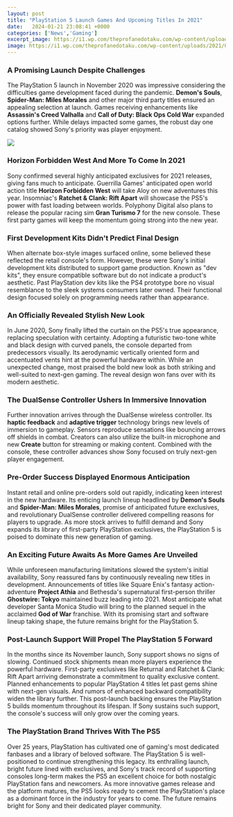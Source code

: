 ```yaml
---
layout: post
title: "PlayStation 5 Launch Games And Upcoming Titles In 2021"
date:   2024-01-21 23:08:41 +0000
categories: ['News','Gaming']
excerpt_image: https://i1.wp.com/theprofanedotaku.com/wp-content/uploads/2021/01/All-upcoming-PS5-games.png?fit=1400%2C700&amp;ssl=1
image: https://i1.wp.com/theprofanedotaku.com/wp-content/uploads/2021/01/All-upcoming-PS5-games.png?fit=1400%2C700&amp;ssl=1
---
```


### A Promising Launch Despite Challenges
The PlayStation 5 launch in November 2020 was impressive considering the difficulties game development faced during the pandemic. **Demon's Souls**, **Spider-Man: Miles Morales** and other major third party titles ensured an appealing selection at launch. Games receiving enhancements like **Assassin's Creed Valhalla** and **Call of Duty: Black Ops Cold War** expanded options further. While delays impacted some games, the robust day one catalog showed Sony's priority was player enjoyment. 

![](https://i1.wp.com/theprofanedotaku.com/wp-content/uploads/2021/01/All-upcoming-PS5-games.png?fit=1400%2C700&amp;ssl=1)
### Horizon Forbidden West And More To Come In 2021  
Sony confirmed several highly anticipated exclusives for 2021 releases, giving fans much to anticipate. Guerrilla Games' anticipated open world action title **Horizon Forbidden West** will take Aloy on new adventures this year. Insomniac's **Ratchet & Clank: Rift Apart** will showcase the PS5's power with fast loading between worlds. Polyphony Digital also plans to release the popular racing sim **Gran Turismo 7** for the new console. These first party games will keep the momentum going strong into the new year.
### First Development Kits Didn't Predict Final Design
When alternate box-style images surfaced online, some believed these reflected the retail console's form. However, these were Sony's initial development kits distributed to support game production. Known as "dev kits", they ensure compatible software but do not indicate a product's aesthetic. Past PlayStation dev kits like the PS4 prototype bore no visual resemblance to the sleek systems consumers later owned. Their functional design focused solely on programming needs rather than appearance. 
### An Officially Revealed Stylish New Look
In June 2020, Sony finally lifted the curtain on the PS5's true appearance, replacing speculation with certainty. Adopting a futuristic two-tone white and black design with curved panels, the console departed from predecessors visually. Its aerodynamic vertically oriented form and accentuated vents hint at the powerful hardware within. While an unexpected change, most praised the bold new look as both striking and well-suited to next-gen gaming. The reveal design won fans over with its modern aesthetic.
### The DualSense Controller Ushers In Immersive Innovation
Further innovation arrives through the DualSense wireless controller. Its **haptic feedback** and **adaptive trigger** technology brings new levels of immersion to gameplay. Sensors reproduce sensations like bouncing arrows off shields in combat. Creators can also utilize the built-in microphone and new **Create** button for streaming or making content. Combined with the console, these controller advances show Sony focused on truly next-gen player engagement. 
### Pre-Order Success Displayed Enormous Anticipation
Instant retail and online pre-orders sold out rapidly, indicating keen interest in the new hardware. Its enticing launch lineup headlined by **Demon's Souls** and **Spider-Man: Miles Morales**, promise of anticipated future exclusives, and revolutionary DualSense controller delivered compelling reasons for players to upgrade. As more stock arrives to fulfill demand and Sony expands its library of first-party PlayStation exclusives, the PlayStation 5 is poised to dominate this new generation of gaming.
### An Exciting Future Awaits As More Games Are Unveiled 
While unforeseen manufacturing limitations slowed the system's initial availability, Sony reassured fans by continuously revealing new titles in development. Announcements of titles like Square Enix's fantasy action-adventure **Project Athia** and Bethesda's supernatural first-person thriller **Ghostwire: Tokyo** maintained buzz leading into 2021. Most anticipate what developer Santa Monica Studio will bring to the planned sequel in the acclaimed **God of War** franchise. With its promising start and software lineup taking shape, the future remains bright for the PlayStation 5.
### Post-Launch Support Will Propel The PlayStation 5 Forward  
In the months since its November launch, Sony support shows no signs of slowing. Continued stock shipments mean more players experience the powerful hardware. First-party exclusives like Returnal and Ratchet & Clank: Rift Apart arriving demonstrate a commitment to quality exclusive content. Planned enhancements to popular PlayStation 4 titles let past gems shine with next-gen visuals. And rumors of enhanced backward compatibility widen the library further. This post-launch backing ensures the PlayStation 5 builds momentum throughout its lifespan. If Sony sustains such support, the console's success will only grow over the coming years.
### The PlayStation Brand Thrives With The PS5
Over 25 years, PlayStation has cultivated one of gaming's most dedicated fanbases and a library of beloved software. The PlayStation 5 is well-positioned to continue strengthening this legacy. Its enthralling launch, bright future lined with exclusives, and Sony's track record of supporting consoles long-term makes the PS5 an excellent choice for both nostalgic PlayStation fans and newcomers. As more innovative games release and the platform matures, the PS5 looks ready to cement the PlayStation's place as a dominant force in the industry for years to come. The future remains bright for Sony and their dedicated player community.